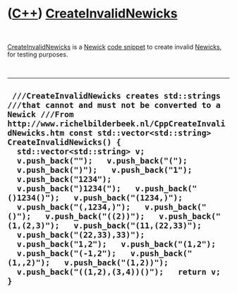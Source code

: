 



 

 

 

 

 

([C++](Cpp.htm)) [CreateInvalidNewicks](CppCreateInvalidNewicks.htm)
====================================================================

 

[CreateInvalidNewicks](CppCreateInvalidNewicks.htm) is a
[Newick](CppNewick.htm) [code snippet](CppCodeSnippets.htm) to create
invalid [Newicks](CppNewick.htm), for testing purposes.

 

  -----------------------------------------------------------------------------------------------------------------------------------------------------------------------------------------------------------------------------------------------------------------------------------------------------------------------------------------------------------------------------------------------------------------------------------------------------------------------------------------------------------------------------------------------------------------------------------------------------------------------------------------------------------------------------------------------------------------------------------------------------------------------------------------
  ` ///CreateInvalidNewicks creates std::strings ///that cannot and must not be converted to a Newick ///From http://www.richelbilderbeek.nl/CppCreateInvalidNewicks.htm const std::vector<std::string> CreateInvalidNewicks() {   std::vector<std::string> v;   v.push_back("");   v.push_back("(");   v.push_back(")");   v.push_back("1");   v.push_back("1234");   v.push_back(")1234(");   v.push_back("()1234()");   v.push_back("(1234,)");   v.push_back("(,1234,)");   v.push_back("()");   v.push_back("((2))");   v.push_back("(1,(2,3)");   v.push_back("(11,(22,33)");   v.push_back("(22,33),33)");   v.push_back("1,2");   v.push_back("(1,2");   v.push_back("(-1,2");   v.push_back("(1,,2)");   v.push_back("(1,2))");   v.push_back("((1,2),(3,4))()");   return v; }`
  -----------------------------------------------------------------------------------------------------------------------------------------------------------------------------------------------------------------------------------------------------------------------------------------------------------------------------------------------------------------------------------------------------------------------------------------------------------------------------------------------------------------------------------------------------------------------------------------------------------------------------------------------------------------------------------------------------------------------------------------------------------------------------------------

 

 

 

 

 





 



